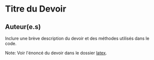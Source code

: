 # Titre du Devoir
## Auteur(e.s)

Inclure une brève description du devoir et des méthodes utilisés dans le code.

Note: Voir l'énoncé du devoir dans le dossier [latex](latex).
